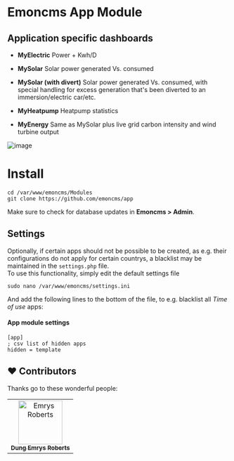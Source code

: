 # Emoncms App Module

## Application specific dashboards

* **MyElectric**
Power + Kwh/D

* **MySolar**
Solar power generated Vs. consumed

* **MySolar (with divert)**
Solar power generated Vs. consumed, with special handling for excess generation that's been diverted to an immersion/electric car/etc.

* **MyHeatpump**
Heatpump statistics

* **MyEnergy**
Same as MySolar plus live grid carbon intensity and wind turbine output


![image](images/dark_app.png)

# Install

    cd /var/www/emoncms/Modules
    git clone https://github.com/emoncms/app

Make sure to check for database updates in **Emoncms > Admin**.

## Settings

Optionally, if certain apps should not be possible to be created, as e.g. their configurations do not apply for certain countrys, a blacklist may be maintained in the `settings.php` file.  
To use this functionality, simply edit the default settings file

    sudo nano /var/www/emoncms/settings.ini

And add the following lines to the bottom of the file, to e.g. blacklist all *Time of use* apps:

#### App module settings

    [app]
    ; csv list of hidden apps
    hidden = template
    
## ❤️ Contributors

Thanks go to these wonderful people:

<table>
  <tr>
    <td align="center"><a href="https://github.com/emrysr"><img src="https://avatars2.githubusercontent.com/u/1466013?s=460&v=4" width="100px;" alt="Emrys Roberts"/><br /><sub><b>Dung Emrys Roberts</b></sub></a><br /></td>
   </tr>
</table>    

